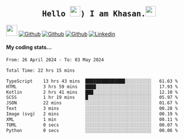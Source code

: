 <h2 align='center'><samp><strong>Hello <img src="https://media.giphy.com/media/hvRJCLFzcasrR4ia7z/giphy.gif" width="28px" height="28px">) I am Khasan.<img height="28px" src="https://emojis.slackmojis.com/emojis/images/1531849430/4246/blob-sunglasses.gif?1531849430"></strong></samp></h2>

<img src="https://media.giphy.com/media/WUlplcMpOCEmTGBtBW/giphy.gif" width="30">  [![Github](https://img.shields.io/github/followers/khasanrashidov?label=Follow%20Me&style=social)](https://github.com/khasanrashidov)  [![Github](https://img.shields.io/github/stars/khasanrashidov?affiliations=OWNER&style=social)](https://github.com/khasanrashidov)  [![Github](https://img.shields.io/github/watchers/khasanrashidov/khasanrashidov?style=social)](https://github.com/khasanrashidov) [![Linkedin](https://img.shields.io/badge/LinkedIn-Khasan%20Rashidov-blue?logo=Linkedin&logoColor=blue&labelColor=black&style=flat-square)](https://www.linkedin.com/in/khasanr)  

#### My coding stats...
<!--START_SECTION:waka-->

```txt
From: 26 April 2024 - To: 03 May 2024

Total Time: 22 hrs 15 mins

TypeScript    13 hrs 43 mins  ███████████████░░░░░░░░░░   61.63 %
HTML          3 hrs 59 mins   ████░░░░░░░░░░░░░░░░░░░░░   17.93 %
Kotlin        2 hrs 41 mins   ███░░░░░░░░░░░░░░░░░░░░░░   12.10 %
SCSS          1 hr 19 mins    █░░░░░░░░░░░░░░░░░░░░░░░░   05.97 %
JSON          22 mins         ░░░░░░░░░░░░░░░░░░░░░░░░░   01.67 %
Text          3 mins          ░░░░░░░░░░░░░░░░░░░░░░░░░   00.28 %
Image (svg)   2 mins          ░░░░░░░░░░░░░░░░░░░░░░░░░   00.19 %
XML           1 min           ░░░░░░░░░░░░░░░░░░░░░░░░░   00.11 %
TOML          0 secs          ░░░░░░░░░░░░░░░░░░░░░░░░░   00.07 %
Python        0 secs          ░░░░░░░░░░░░░░░░░░░░░░░░░   00.06 %
```

<!--END_SECTION:waka-->

<!---
khasanrashidov/khasanrashidov is a ✨ special ✨ repository because its `README.md` (this file) appears on your GitHub profile.
You can click the Preview link to take a look at your changes.
--->
